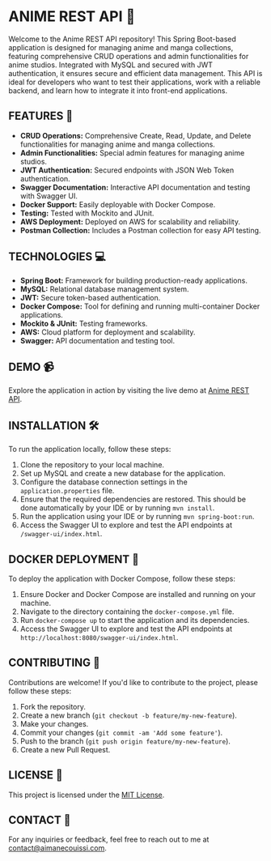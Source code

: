 # ANIME REST API 🎌

Welcome to the Anime REST API repository! This Spring Boot-based application is designed for managing anime and manga collections, featuring comprehensive CRUD operations and admin functionalities for anime studios. Integrated with MySQL and secured with JWT authentication, it ensures secure and efficient data management. This API is ideal for developers who want to test their applications, work with a reliable backend, and learn how to integrate it into front-end applications.

## FEATURES 🌟

- **CRUD Operations:** Comprehensive Create, Read, Update, and Delete functionalities for managing anime and manga collections.
- **Admin Functionalities:** Special admin features for managing anime studios.
- **JWT Authentication:** Secured endpoints with JSON Web Token authentication.
- **Swagger Documentation:** Interactive API documentation and testing with Swagger UI.
- **Docker Support:** Easily deployable with Docker Compose.
- **Testing:** Tested with Mockito and JUnit.
- **AWS Deployment:** Deployed on AWS for scalability and reliability.
- **Postman Collection:** Includes a Postman collection for easy API testing.

## TECHNOLOGIES 💻

- **Spring Boot:** Framework for building production-ready applications.
- **MySQL:** Relational database management system.
- **JWT:** Secure token-based authentication.
- **Docker Compose:** Tool for defining and running multi-container Docker applications.
- **Mockito & JUnit:** Testing frameworks.
- **AWS:** Cloud platform for deployment and scalability.
- **Swagger:** API documentation and testing tool.

## DEMO 📹

Explore the application in action by visiting the live demo at [Anime REST API](http://anime-rest-api.us-east-1.elasticbeanstalk.com/).

## INSTALLATION 🛠️

To run the application locally, follow these steps:

1. Clone the repository to your local machine.
2. Set up MySQL and create a new database for the application.
3. Configure the database connection settings in the `application.properties` file.
4. Ensure that the required dependencies are restored. This should be done automatically by your IDE or by running `mvn install`.
5. Run the application using your IDE or by running `mvn spring-boot:run`.
6. Access the Swagger UI to explore and test the API endpoints at `/swagger-ui/index.html`.

## DOCKER DEPLOYMENT 🐳

To deploy the application with Docker Compose, follow these steps:

1. Ensure Docker and Docker Compose are installed and running on your machine.
2. Navigate to the directory containing the `docker-compose.yml` file.
3. Run `docker-compose up` to start the application and its dependencies.
4. Access the Swagger UI to explore and test the API endpoints at `http://localhost:8080/swagger-ui/index.html`.

## CONTRIBUTING 🤝

Contributions are welcome! If you'd like to contribute to the project, please follow these steps:

1. Fork the repository.
2. Create a new branch (`git checkout -b feature/my-new-feature`).
3. Make your changes.
4. Commit your changes (`git commit -am 'Add some feature'`).
5. Push to the branch (`git push origin feature/my-new-feature`).
6. Create a new Pull Request.

## LICENSE 📄

This project is licensed under the [MIT License](LICENSE).

## CONTACT 📧

For any inquiries or feedback, feel free to reach out to me at [contact@aimanecouissi.com](mailto:contact@aimanecouissi.com).
